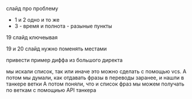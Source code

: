 слайд про проблему
- 1 и 2 одно и то же
- 3 - время и полнота - разыные пункты

19 слайд ключеывая 

19 и 20 слайд нужно поменять местами

привести пример диффа из большого директа

мы искали список, так или иначе это можно сделать с помощью vcs.
А потом мы думали, как отдавать фразы в переводы заранее, и нашли в танкере ветки
А потом поняли, что и список фраз мы можем получать по веткам с помощиью API танкера

